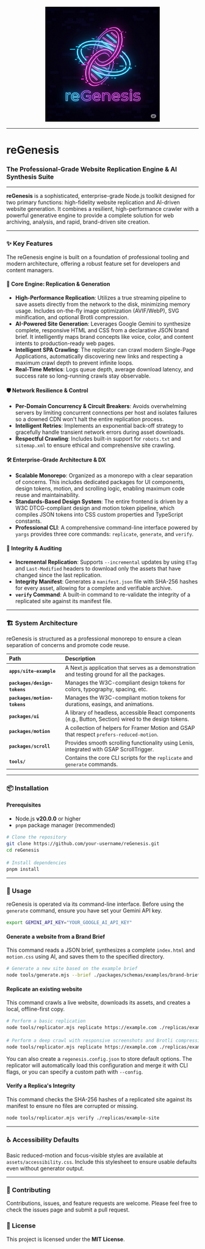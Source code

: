 <p align="center">
  <img src="assets/logo.png" alt="reGenesis" width="300"/>
</p>

-----

# reGenesis 

### The Professional-Grade Website Replication Engine & AI Synthesis Suite

[](https://www.google.com/search?q=%23)
[](https://opensource.org/licenses/MIT)
[](https://www.google.com/search?q=%23)
[](https://www.google.com/search?q=%23)

-----

**reGenesis** is a sophisticated, enterprise-grade Node.js toolkit designed for two primary functions: high-fidelity website replication and AI-driven website generation. It combines a resilient, high-performance crawler with a powerful generative engine to provide a complete solution for web archiving, analysis, and rapid, brand-driven site creation.

-----

### ✨ Key Features

The reGenesis engine is built on a foundation of professional tooling and modern architecture, offering a robust feature set for developers and content managers.

#### 🚀 Core Engine: Replication & Generation

  * **High-Performance Replication**: Utilizes a true streaming pipeline to save assets directly from the network to the disk, minimizing memory usage. Includes on-the-fly image optimization (AVIF/WebP), SVG minification, and optional Brotli compression.
  * **AI-Powered Site Generation**: Leverages Google Gemini to synthesize complete, responsive HTML and CSS from a declarative JSON brand brief. It intelligently maps brand concepts like voice, color, and content intents to production-ready web pages.
  * **Intelligent SPA Crawling**: The replicator can crawl modern Single-Page Applications, automatically discovering new links and respecting a maximum crawl depth to prevent infinite loops.
  * **Real-Time Metrics**: Logs queue depth, average download latency, and success rate so long-running crawls stay observable.

#### 🛡️ Network Resilience & Control

  * **Per-Domain Concurrency & Circuit Breakers**: Avoids overwhelming servers by limiting concurrent connections per host and isolates failures so a downed CDN won't halt the entire replication process.
  * **Intelligent Retries**: Implements an exponential back-off strategy to gracefully handle transient network errors during asset downloads.
  * **Respectful Crawling**: Includes built-in support for `robots.txt` and `sitemap.xml` to ensure ethical and comprehensive site crawling.

#### 🛠️ Enterprise-Grade Architecture & DX

  * **Scalable Monorepo**: Organized as a monorepo with a clear separation of concerns. This includes dedicated packages for UI components, design tokens, motion, and scrolling logic, enabling maximum code reuse and maintainability.
  * **Standards-Based Design System**: The entire frontend is driven by a W3C DTCG-compliant design and motion token pipeline, which compiles JSON tokens into CSS custom properties and TypeScript constants.
  * **Professional CLI**: A comprehensive command-line interface powered by `yargs` provides three core commands: `replicate`, `generate`, and `verify`.

#### 🔄 Integrity & Auditing

  * **Incremental Replication**: Supports `--incremental` updates by using `ETag` and `Last-Modified` headers to download only the assets that have changed since the last replication.
  * **Integrity Manifest**: Generates a `manifest.json` file with SHA-256 hashes for every asset, allowing for a complete and verifiable archive.
  * **`verify` Command**: A built-in command to re-validate the integrity of a replicated site against its manifest file.

-----

### 🏗️ System Architecture

reGenesis is structured as a professional monorepo to ensure a clean separation of concerns and promote code reuse.

| Path | Description |
| :--- | :--- |
| **`apps/site-example`** | A Next.js application that serves as a demonstration and testing ground for all the packages. |
| **`packages/design-tokens`**| Manages the W3C-compliant design tokens for colors, typography, spacing, etc. |
| **`packages/motion-tokens`**| Manages the W3C-compliant motion tokens for durations, easings, and animations. |
| **`packages/ui`** | A library of headless, accessible React components (e.g., Button, Section) wired to the design tokens. |
| **`packages/motion`** | A collection of helpers for Framer Motion and GSAP that respect `prefers-reduced-motion`. |
| **`packages/scroll`** | Provides smooth scrolling functionality using Lenis, integrated with GSAP ScrollTrigger. |
| **`tools/`** | Contains the core CLI scripts for the `replicate` and `generate` commands. |

-----

### 📦 Installation

#### Prerequisites

  * Node.js **v20.0.0** or higher
  * `pnpm` package manager (recommended)

<!-- end list -->

```bash
# Clone the repository
git clone https://github.com/your-username/reGenesis.git
cd reGenesis

# Install dependencies
pnpm install
```

-----

### 🚀 Usage

reGenesis is operated via its command-line interface. Before using the `generate` command, ensure you have set your Gemini API key.

```bash
export GEMINI_API_KEY="YOUR_GOOGLE_AI_API_KEY"
```

#### Generate a website from a Brand Brief

This command reads a JSON brief, synthesizes a complete `index.html` and `motion.css` using AI, and saves them to the specified directory.

```bash
# Generate a new site based on the example brief
node tools/generate.mjs --brief ./packages/schemas/examples/brand-brief.example.json --outputDir ./apps/site-example/public/generated --force
```

#### Replicate an existing website

This command crawls a live website, downloads its assets, and creates a local, offline-first copy.

```bash
# Perform a basic replication
node tools/replicator.mjs replicate https://example.com ./replicas/example-site

# Perform a deep crawl with responsive screenshots and Brotli compression
node tools/replicator.mjs replicate https://example.com ./replicas/example-site --depth 3 --responsive --compression brotli --image webp
```

You can also create a `regenesis.config.json` to store default options. The replicator will automatically load this configuration
and merge it with CLI flags, or you can specify a custom path with `--config`.

#### Verify a Replica's Integrity

This command checks the SHA-256 hashes of a replicated site against its manifest to ensure no files are corrupted or missing.

```bash
node tools/replicator.mjs verify ./replicas/example-site
```

-----

### ♿ Accessibility Defaults

Basic reduced-motion and focus-visible styles are available at `assets/accessibility.css`. Include this stylesheet to ensure usable defaults even without generator output.

-----

### 🤝 Contributing

Contributions, issues, and feature requests are welcome. Please feel free to check the issues page and submit a pull request.

### 📄 License

This project is licensed under the **MIT License**.
